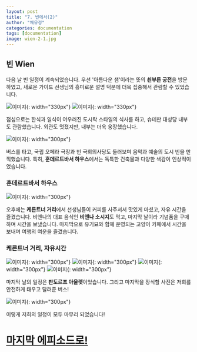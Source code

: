 ```yaml
---
layout: post
title: "7. 빈에서(2)"
author: "채유정"
categories: documentation
tags: [documentation]
image: wien-2-1.jpg
---
```


## 빈 Wien

다음 날 빈 일정이 계속되었습니다. 우선 '아름다운 샘'이라는 뜻의 **쇤부른 궁전**을 방문하였고, 새로운 가이드 선생님의 흥미로운 설명 덕분에 더욱 집중해서 관람할 수 있었습니다.

![이미지](/assets/img/wien-2-2.jpg "쇤부른 궁전"){: width="330px"}
![이미지](/assets/img/wien-2-3.jpg "쇤부른 궁전"){: width="330px"}

점심으로는 한식과 일식이 어우러진 도시락 스타일의 식사를 하고, 슈테판 대성당 내부도 관람했습니다. 외관도 멋졌지만, 내부는 더욱 웅장했습니다.

![이미지](/assets/img/wien-2-4.jpg "슈테판 대성당 내부"){: width="300px"}

버스를 타고, 국립 오페라 극장과 빈 국회의사당도 둘러보며 음악과 예술의 도시 빈을 만끽했습니다. 특히, **훈데르트바서 하우스**에서는 독특한 건축물과 다양한 색감이 인상적이었습니다.

### 훈데르트바서 하우스

![이미지](/assets/img/wien-2-5.jpg "훈데르트바서 하우스"){: width="300px"}

오후에는 **케른트너 거리**에서 선생님들이 커피를 사주셔서 맛있게 마셨고, 자유 시간을 즐겼습니다. 비엔나의 대표 음식인 **비엔나 소시지**도 먹고, 마지막 날이라 기념품을 구매하며 시간을 보냈습니다. 마지막으로 유기묘와 함께 운영되는 고양이 카페에서 시간을 보내며 여행의 여운을 즐겼습니다.

### 케른트너 거리, 자유시간

![이미지](/assets/img/wien-2-6.jpg "자유시간"){: width="300px"}
![이미지](/assets/img/wien-2-7.jpg "자유시간"){: width="300px"}
![이미지](/assets/img/wien-2-68.jpg "자유시간"){: width="300px"}
![이미지](/assets/img/wien-2-8.jpg "자유시간"){: width="300px"}

마지막 날의 일정은 **판도르프 아울렛**이었습니다.
그리고 마지막을 장식할 사진은 저희를 안전하게 태우고 달려준 버스!

![이미지](/assets/img/bus-1.jpg "판도르프 아울렛"){: width="300px"}

이렇게 저희의 일정이 모두 마무리 되었습니다!

# [마지막 에피소드로!](https://y2ll5wxxx.github.io/bye)
